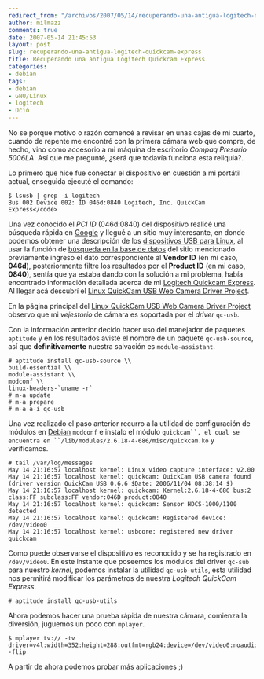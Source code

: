 ```yaml
---
redirect_from: "/archivos/2007/05/14/recuperando-una-antigua-logitech-quickcam-express/"
author: milmazz
comments: true
date: 2007-05-14 21:45:53
layout: post
slug: recuperando-una-antigua-logitech-quickcam-express
title: Recuperando una antigua Logitech Quickcam Express
categories:
- debian
tags:
- debian
- GNU/Linux
- logitech
- Ocio
---
```


No se porque motivo o razón comencé a revisar en unas cajas de mi cuarto, cuando de repente me encontré con la primera cámara web que compre, de hecho, vino como accesorio a mi máquina de escritorio _Compaq Presario 5006LA_. Así que me pregunté, ¿será que todavía funciona esta reliquia?.

Lo primero que hice fue conectar el dispositivo en cuestión a mi portátil actual, enseguida ejecuté el comando:

    $ lsusb | grep -i logitech
    Bus 002 Device 002: ID 046d:0840 Logitech, Inc. QuickCam Express</code>

Una vez conocido el _PCI ID_ (046d:0840) del dispositivo realicé una búsqueda rápida en [Google](http://www.google.com) y llegué a un sitio muy interesante, en donde podemos obtener una descripción de los [dispositivos USB para Linux](http://www.qbik.ch/usb/devices/), al usar la función de [búsqueda en la base de datos](http://www.qbik.ch/usb/devices/search.php) del sitio mencionado previamente ingreso el dato correspondiente al **Vendor ID** (en mi caso, **046d**), posteriormente filtre los resultados por el **Product ID** (en mi caso, **0840**), sentía que ya estaba dando con la solución a mi problema, había encontrado información detallada acerca de mi [Logitech Quickcam Express](http://www.qbik.ch/usb/devices/showdev.php?id=2405). Al llegar acá descubrí el [Linux QuickCam USB Web Camera Driver Project](http://qce-ga.sourceforge.net/).

En la página principal del [Linux QuickCam USB Web Camera Driver Project](http://qce-ga.sourceforge.net/) observo que mi _vejestorio_ de cámara es soportada por el _driver_ `qc-usb`.

Con la información anterior decido hacer uso del manejador de paquetes `aptitude` y en los resultados avisté el nombre de un paquete `qc-usb-source`, así que **definitivamente** nuestra salvación es `module-assistant`.

    # aptitude install qc-usb-source \\
    build-essential \\
    module-assistant \\
    modconf \\
    linux-headers-`uname -r`
    # m-a update
    # m-a prepare
    # m-a a-i qc-usb

Una vez realizado el paso anterior recurro a la utilidad de configuración de módulos en [Debian](http://www.debian.org) `modconf` e instalo el módulo `quickcam``, el cual se encuentra en ``/lib/modules/2.6.18-4-686/misc/quickcam.ko` y verificamos.

    # tail /var/log/messages
    May 14 21:16:57 localhost kernel: Linux video capture interface: v2.00
    May 14 21:16:57 localhost kernel: quickcam: QuickCam USB camera found (driver version QuickCam USB 0.6.6 $Date: 2006/11/04 08:38:14 $)
    May 14 21:16:57 localhost kernel: quickcam: Kernel:2.6.18-4-686 bus:2 class:FF subclass:FF vendor:046D product:0840
    May 14 21:16:57 localhost kernel: quickcam: Sensor HDCS-1000/1100 detected
    May 14 21:16:57 localhost kernel: quickcam: Registered device: /dev/video0
    May 14 21:16:57 localhost kernel: usbcore: registered new driver quickcam

Como puede observarse el dispositivo es reconocido y se ha registrado en `/dev/video0`. En este instante que poseemos los módulos del driver `qc-sub` para nuestro _kernel_, podemos instalar la utilidad `qc-usb-utils`, esta utilidad nos permitirá modificar los parámetros de nuestra _Logitech QuickCam Express_.

    # aptitude install qc-usb-utils

Ahora podemos hacer una prueba rápida de nuestra cámara, comienza la diversión, juguemos un poco con `mplayer`.

    $ mplayer tv:// -tv driver=v4l:width=352:height=288:outfmt=rgb24:device=/dev/video0:noaudio -flip

A partir de ahora podemos probar más aplicaciones ;)
